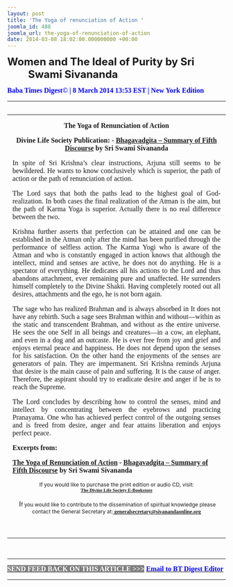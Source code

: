```yaml
---
layout: post
title: 'The Yoga of renunciation of Action '
joomla_id: 488
joomla_url: the-yoga-of-renunciation-of-action
date: 2014-03-08 18:02:00.000000000 +00:00
---
```

<p style="margin-left: 0.5in; text-indent: -0.5in;"><span style="font-size: 18pt;"><strong>Women and The Ideal of Purity by Sri Swami Sivananda</strong></span></p>
<p style="text-align: justify;"><strong><span style="font-family: book antiqua,palatino; font-size: 12pt; color: #3366ff;"><span style="line-height: 115%;"><span style="color: #0000ff;">Baba Times Digest© | 8 March 2014 13:53 EST | New York Edition</span><br /></span></span></strong></p>
<hr />
<div>
<table align="left" cellpadding="0" cellspacing="0" vspace="0" hspace="0">
<tbody>
<tr>
<td style="padding: 0in 9pt;" align="left" valign="top">
<p style="text-align: center;" align="center"><span style="font-size: 12pt; font-family: book antiqua,palatino;"><strong>The Yoga of Renunciation of Action</strong></span></p>
<p style="text-align: center;" align="center"><span style="font-size: 12pt; font-family: book antiqua,palatino;"><strong>Divine Life Society Publication: - </strong><a href="http://www.dlshq.org/download/bgita.htm#_VPID_14"><strong>Bhagavadgita – Summary of Fifth Discourse</strong></a><strong> by Sri Swami Sivananda</strong></span></p>
<p style="text-align: justify;"><span style="font-size: 12pt; font-family: book antiqua,palatino;">In spite of Sri Krishna’s clear instructions, Arjuna still seems to be bewildered. He wants to know conclusively which is superior, the path of action or the path of renunciation of action.</span></p>
<p style="text-align: justify;"><span style="font-size: 12pt; font-family: book antiqua,palatino;">The Lord says that both the paths lead to the highest goal of God-realization. In both cases the final realization of the Atman is the aim, but the path of Karma Yoga is superior. Actually there is no real difference between the two.</span></p>
<p style="text-align: justify;"><span style="font-size: 12pt; font-family: book antiqua,palatino;">Krishna further asserts that perfection can be attained and one can be established in the Atman only after the mind has been purified through the performance of selfless action. The Karma Yogi who is aware of the Atman and who is constantly engaged in action knows that although the intellect, mind and senses are active, he does not do anything. He is a spectator of everything. He dedicates all his actions to the Lord and thus abandons attachment, ever remaining pure and unaffected. He surrenders himself completely to the Divine Shakti. Having completely rooted out all desires, attachments and the ego, he is not born again.</span></p>
<p style="text-align: justify;"><span style="font-size: 12pt; font-family: book antiqua,palatino;">The sage who has realized Brahman and is always absorbed in It does not have any rebirth. Such a sage sees Brahman within and without—within as the static and transcendent Brahman, and without as the entire universe. He sees the one Self in all beings and creatures—in a cow, an elephant, and even in a dog and an outcaste. He is ever free from joy and grief and enjoys eternal peace and happiness. He does not depend upon the senses for his satisfaction. On the other hand the enjoyments of the senses are generators of pain. They are impermanent. Sri Krishna reminds Arjuna that desire is the main cause of pain and suffering. It is the cause of anger. Therefore, the aspirant should try to eradicate desire and anger if he is to reach the Supreme.</span></p>
<p style="text-align: justify;"><span style="font-size: 12pt; font-family: book antiqua,palatino;">The Lord concludes by describing how to control the senses, mind and intellect by concentrating between the eyebrows and practicing Pranayama. One who has achieved perfect control of the outgoing senses and is freed from desire, anger and fear attains liberation and enjoys perfect peace.</span></p>
<p><span style="font-size: 12pt; font-family: book antiqua,palatino;"><strong>Excerpts from:</strong></span></p>
<span style="font-size: 12pt; font-family: book antiqua,palatino;"><span style="line-height: 115%;"><a href="http://www.dlshq.org/download/bgita.htm#_VPID_14"><strong><span style="line-height: 115%;">The Yoga of Renunciation of Action</span></strong></a></span><strong><span style="line-height: 115%;"> - </span></strong><span style="line-height: 115%;"><a href="http://www.dlshq.org/download/bgita.htm#_VPID_12"><strong><span style="line-height: 115%;">Bhagavadgita – Summary of Fifth Discourse</span></strong></a></span><strong><span style="line-height: 115%;"> by Sri Swami Sivananda</span></strong></span><br />
<p style="text-align: center;" align="center"><span style="font-size: 9pt;">If you would like to purchase the print edition or audio CD, visit:</span> <br /> <strong><span style="font-family: 'Arial Narrow','sans-serif'; font-size: 8pt;"><a href="http://www.dlshq.org/cgi-bin/store/commerce.cgi?category=krishnananda&amp;cart_id=1394930528.401">The Divine Life Society E-Bookstore</a></span></strong></p>
<p style="text-align: center;" align="center">&nbsp;I<span style="font-size: 9pt;">f you would like to contribute to the dissemination of spiritual knowledge please contact the General Secretary at:</span><strong><span style="font-family: 'Calibri','sans-serif'; font-size: 9pt; line-height: 115%;"><a href="mailto:generalsecretary@sivanandaonline.org"> </a><a href="mailto:generalsecretary@sivanandaonline.org">generalsecretary@sivanandaonline.org</a></span></strong></p>
<p>&nbsp;</p>
</td>
</tr>
</tbody>
</table>
</div>
<p>&nbsp;</p>
<hr />
<p><span style="font-family: book antiqua,palatino; font-size: 12pt;"><span style="color: #0000ff;"><span style="color: #0000ff;"><span style="font-size: 11pt; line-height: 115%; font-family: 'Book Antiqua','serif';"><strong><span style="font-family: book antiqua,palatino; font-size: 12pt; color: #3366ff;"><span style="line-height: 115%;"><span style="color: #000000;"><span style="background-color: #808080; color: #ffffff;">SEND FEED BACK ON THIS ARTICLE &gt;&gt;&gt;</span> <a href="mailto:thebabatimes@gmail.com"><span style="color: #0000ff;"><span style="color: #0000ff;">Email to BT Digest Editor</span></span></a><br /></span></span></span></strong></span></span></span></span></p>
<hr />
<p>&nbsp;</p>
